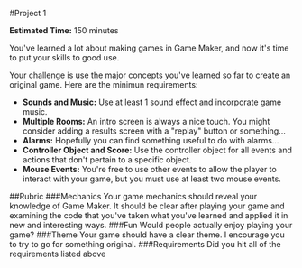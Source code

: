#Project 1

**Estimated Time:** 150 minutes

You've learned a lot about making games in Game Maker, and now it's time to put your skills to good use.

Your challenge is use the major concepts you've learned so far to create an original game. Here are the minimun requirements:

* **Sounds and Music:** Use at least 1 sound effect and incorporate game music.
* **Multiple Rooms:** An intro screen is always a nice touch. You might consider adding a results screen with a "replay" button or something...
* **Alarms:** Hopefully you can find something useful to do with alarms...
* **Controller Object and Score:** Use the controller object for all events and actions that don't pertain to a specific object.
* **Mouse Events:** You're free to use other events to allow the player to interact with your game, but you must use at least two mouse events.

##Rubric
###Mechanics
Your game mechanics should reveal your knowledge of Game Maker. It should be clear after playing your game and examining the code that you've taken what you've learned and applied it in new and interesting ways.
###Fun
Would people actually enjoy playing your game?
###Theme
Your game should have a clear theme. I encourage you to try to go for something original.
###Requirements
Did you hit all of the requirements listed above

